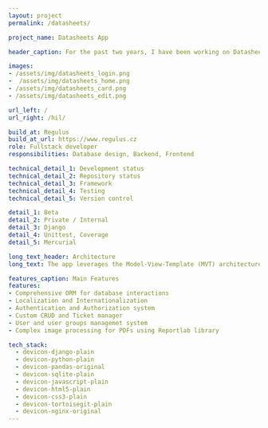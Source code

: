 ```yaml
---
layout: project
permalink: /datasheets/

project_name: Datasheets App

header_caption: For the past two years, I have been working on Datasheets app designed to streamline the management of technical documentation. It comes with multilingual support and a full-featured CRUD management system, enabling flexible handling of product data in the database. Key functionalities include various built-in modules, such as a ticket manager, user management system, and a documentation module. The latter allows for the real-time generation of PDFs for product datasheets.

images: 
- /assets/img/datasheets_login.png
-  /assets/img/datasheets_home.png
- /assets/img/datasheets_card.png
- /assets/img/datasheets_edit.png

url_left: /
url_right: /hil/

build_at: Regulus
build_at_url: https://www.regulus.cz
role: Fullstack developer
responsibilities: Database design, Backend, Frontend

technical_detail_1: Development status
technical_detail_2: Repository status
technical_detail_3: Framework
technical_detail_4: Testing
technical_detail_5: Version control

detail_1: Beta
detail_2: Private / Internal
detail_3: Django
detail_4: Unittest, Coverage
detail_5: Mercurial

long_text_header: Architecture 
long_text: The app leverages the Model-View-Template (MVT) architecture. The backend is structured around Django models, defining the database schema and relationships. Views handle the business logic, processing user requests, and interacting with the models. The URL routing system maps specific URLs to corresponding views, ensuring a clean and organized structure. The user interface is rendered through Django's templating system. 

features_caption: Main Features
features:
- Comprehensive ORM for database interactions
- Localization and Internationalization 
- Authentication and Authorization system
- Custom CRUD and Ticket manager
- User and user groups managemet system
- Complex image processing for PDFs using Reportlab library

tech_stack:
  - devicon-django-plain
  - devicon-python-plain
  - devicon-pandas-original
  - devicon-sqlite-plain
  - devicon-javascript-plain
  - devicon-html5-plain
  - devicon-css3-plain
  - devicon-tortoisegit-plain
  - devicon-nginx-original
---
```



